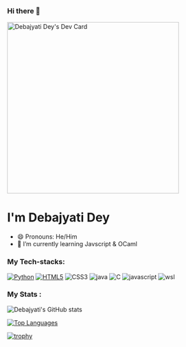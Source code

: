 ### Hi there 👋
<a href="https://app.daily.dev/debajyatidey"><img src="https://api.daily.dev/devcards/cb78df4a3daf499b957642ee8d5015bc.png?r=lkk" width="400" alt="Debajyati Dey's Dev Card"/></a>

# **I'm Debajyati Dey**
- 😄 Pronouns: He/Him
- 🌱 I’m currently learning Javscript & OCaml

### My Tech-stacks: 
[![Python](https://img.shields.io/badge/python-%233776AB.svg?&style=plastic&logo=python&logoColor=FFFF00)]()  [![HTML5](https://img.shields.io/badge/html5-%23239120.svg?&style=plastic&logo=html5&logoColor=white-Red)]() ![CSS3](https://img.shields.io/badge/css3-%231572B6.svg?style=plastic&logo=css3&logoColor=87CEEB) ![java](https://img.shields.io/badge/Java-ED8B00?style=plastic&logo=openjdk&logoColor=white) 
![C](https://img.shields.io/badge/c-%808080.svg?style=plastic&logo=c&logoColor=blue&color=white) ![javascript](https://img.shields.io/badge/javascript-%808080.svg?style=plastic&color=black&logo=javascript&logoColor=yellow) 
![wsl](https://img.shields.io/badge/WSL-0a97f5?style=plastic&logo=linux&logoColor=white)
<br> 


### My Stats : 
![Debajyati's GitHub stats](https://github-readme-stats.vercel.app/api?username=Debajyati&show_icons=true&theme=aura)

[![Top Languages](https://github-readme-stats.vercel.app/api/top-langs/?username=Debajyati&langs_count=10&layout=compact&theme=aura)](https://github.com/Debajyati/Debajyati)

[![trophy](https://github-profile-trophy.vercel.app/?username=Debajyati&theme=onedark)](https://github.com/Debajyati/github-profile-trophy)



<br>
<!--
**Debajyati/Debajyati** is a ✨ _special_ ✨ repository because its `README.md` (this file) appears on your GitHub profile.

Here are some ideas to get you started:

- 🔭 I’m currently working on ...

- 👯 I’m looking to collaborate on ...
- 🤔 I’m looking for help with ...
- 💬 Ask me about ...
- 📫 How to reach me: ...

- ⚡ Fun fact: ...
-->
